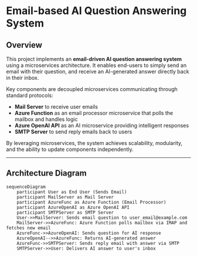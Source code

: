 # Email-based AI Question Answering System

## Overview

This project implements an **email-driven AI question answering system** using a microservices architecture. It enables end-users to simply send an email with their question, and receive an AI-generated answer directly back in their inbox.

Key components are decoupled microservices communicating through standard protocols:

- **Mail Server** to receive user emails
- **Azure Function** as an email processor microservice that polls the mailbox and handles logic
- **Azure OpenAI API** as an AI microservice providing intelligent responses
- **SMTP Server** to send reply emails back to users

By leveraging microservices, the system achieves scalability, modularity, and the ability to update components independently.

---

## Architecture Diagram

```mermaid
sequenceDiagram
    participant User as End User (Sends Email)
    participant MailServer as Mail Server
    participant AzureFunc as Azure Function (Email Processor)
    participant AzureOpenAI as Azure OpenAI API
    participant SMTPServer as SMTP Server
    User->>MailServer: Sends email question to user_email@example.com
    MailServer->>AzureFunc: Azure Function polls mailbox via IMAP and fetches new email
    AzureFunc->>AzureOpenAI: Sends question for AI response
    AzureOpenAI-->>AzureFunc: Returns AI-generated answer
    AzureFunc->>SMTPServer: Sends reply email with answer via SMTP
    SMTPServer->>User: Delivers AI answer to user's inbox

